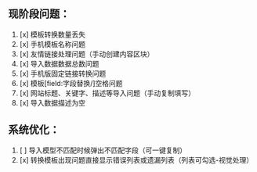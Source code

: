 ## 现阶段问题：
1. [x] 模板转换数量丢失
2. [x] 手机模板名称问题
3. [x] 友情链接处理问题（手动创建内容区块）
4. [x] 导入数据数据总数问题
5. [x] 手机版固定链接转换问题
6. [x] 模板[field:字段替换/]空格问题
7. [x] 网站标题、关键字、描述等导入问题（手动复制填写）
8. [x] 导入数据描述为空


## 系统优化：
1. [ ] 导入模型不匹配时候弹出不匹配字段（可一键复制）
2. [x] 转换模板出现问题直接显示错误列表或遗漏列表（列表可勾选-视觉处理）


